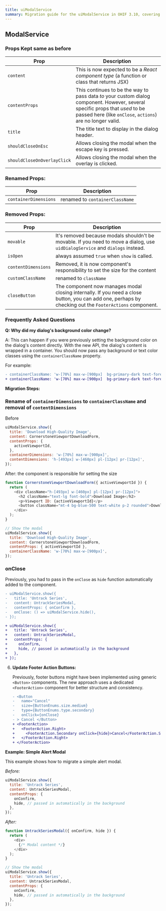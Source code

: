 ```yaml
---
title: uiModalService
summary: Migration guide for the uiModalService in OHIF 3.10, covering props that remain unchanged, renamed props (containerDimensions to containerClassName), removed props (movable, isOpen, contentDimensions), and automatic handling of modal closing.
---
```



## ModalService


### Props Kept same as before

| Prop | Description |
|------|-------------|
| `content` | This is now expected to be a *React component type* (a function or class that returns JSX) |
| `contentProps` | This continues to be the way to pass data *to* your custom dialog component. However, several specific props that *used* to be passed here (like `onClose`, `actions`) are no longer valid. |
| `title` | The title text to display in the dialog header. |
| `shouldCloseOnEsc` | Allows closing the modal when the escape key is pressed. |
| `shouldCloseOnOverlayClick` | Allows closing the modal when the overlay is clicked. |

### Renamed Props:

| Prop | Description |
|------|-------------|
| `containerDimensions` | renamed to `containerClassName` |



### Removed Props:

| Prop | Description |
|------|-------------|
| `movable` | It's removed because modals shouldn't be movable. If you need to move a dialog, use `uidDialogService` and `dialogs` instead. |
| `isOpen` | always assumed `true` when `show` is called. |
| `contentDimensions` | Removed, it is now component's responsibility to set the size for the content |
| `customClassName` | renamed to `className` |
| `closeButton` | The component now manages modal closing internally. If you need a close button, you can add one, perhaps by checking out the `FooterActions` component. |


### Frequently Asked Questions

**Q: Why did my dialog's background color change?**

A: This can happen if you were previously setting the background color on the dialog's content directly. With the new API, the dialog's content is wrapped in a container. You should now pass any background or text color classes using the `containerClassName` property.

For example:
```diff
- containerClassName: 'w-[70%] max-w-[900px]  bg-primary-dark text-foreground',
+ containerClassName: 'w-[70%] max-w-[900px]  bg-primary-dark text-foreground',
```


**Migration Steps:**


### Rename of `containerDimensions` to `containerClassName` and removal of `contentDimensions`


Before

```js
uiModalService.show({
  title: 'Download High-Quality Image',
  content: CornerstoneViewportDownloadForm,
  contentProps: {
    activeViewportId,
  },
  containerDimensions: 'w-[70%] max-w-[900px]',
  contentDimensions: 'h-[493px] w-[460px] pl-[12px] pr-[12px]',
});
```

After: the component is responsible for setting the size

```js
function CornerstoneViewportDownloadForm({ activeViewportId }) {
  return (
    <div className="h-[493px] w-[460px] pl-[12px] pr-[12px]">
      <h2 className="text-lg font-bold">Download Image</h2>
      <p>Viewport ID: {activeViewportId}</p>
      <button className="mt-4 bg-blue-500 text-white p-2 rounded">Download</button>
    </div>
  );
}

// Show the modal
uiModalService.show({
  title: 'Download High-Quality Image',
  content: CornerstoneViewportDownloadForm,
  contentProps: { activeViewportId },
  containerClassName: 'w-[70%] max-w-[900px]',
});
```




### onClose
Previously, you had to pass in the `onClose` as `hide` function automatically added to the component.

```diff
- uiModalService.show({
-   title: 'Untrack Series',
-   content: UntrackSeriesModal,
-   contentProps: { onConfirm },
-   onClose: () => uiModalService.hide(),
- });

+ uiModalService.show({
+   title: 'Untrack Series',
+   content: UntrackSeriesModal,
+   contentProps: {
+     onConfirm,
+     hide, // passed in automatically in the background
+   },
+ });
```

6.  **Update Footer Action Buttons:**

    Previously, footer buttons might have been implemented using generic `<Button>` components. The new approach uses a dedicated `<FooterAction>` component for better structure and consistency.

    ```diff
    - <Button
    -   name="Cancel"
    -   size={ButtonEnums.size.medium}
    -   type={ButtonEnums.type.secondary}
    -   onClick={onClose}
    - > Cancel </Button>
    + <FooterAction>
    +   <FooterAction.Right>
    +     <FooterAction.Secondary onClick={hide}>Cancel</FooterAction.Secondary>
    +   </FooterAction.Right>
    + </FooterAction>
    ```

**Example: Simple Alert Modal**

This example shows how to migrate a simple alert modal.

*Before:*

```js
uiModalService.show({
  title: 'Untrack Series',
  content: UntrackSeriesModal,
  contentProps: {
    onConfirm,
    hide, // passed in automatically in the background
  },
});
```

*After:*

```js
function UntrackSeriesModal({ onConfirm, hide }) {
  return (
    <div>
      {/* Modal content */}
    </div>
  );
}

// Show the modal
uiModalService.show({
  title: 'Untrack Series',
  content: UntrackSeriesModal,
  contentProps: {
    onConfirm,
    hide, // passed in automatically in the background
  },
});
```
